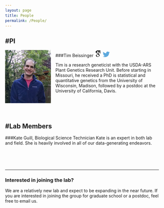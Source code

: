 ```yaml
---
layout: page
title: People
permalink: /People/
---
```



#PI
----------------------------------------

<div style="float: left; padding-right: 15px">
    <a href="http://beissingerlab.github.io/img/IronMan.jpg"><img src="/img/Tim.jpg" alt="Tim Beissinger" title="Picture" width="150" border="0" onClick="_gaq.push(['_trackEvent', 'IMGs', 'Image', 'Ironman']);"></a>
</div>

###Tim Beissinger <a href="http://scholar.google.com/citations?user=PHAEOXIAAAAJ&hl=en" target="_blank"><img src="/img/scholar.png" style="width: 23px;"></a> <a href="/docs/tbeissingerCV_publish.pdf" target="_blank"><i class="fa fa-file-text fa-md"></i></a> <a href="https://twitter.com/timbeissinger" target="_blank"><img src="/img/Twitter_logo_blue.png" style="width: 23px; border=10 px"></a>

Tim is a research geneticist with the USDA-ARS Plant Genetics Research Unit. Before starting in Missouri, he received a PhD is statistical and quantitative genetics from the University of Wisconsin, Madison, followed by a postdoc at the University of California, Davis.


<br><br><br>

#Lab Members
----------------------------------------

###Kate Guill, Biological Science Technician
Kate is an expert in both lab and field. She is heavily involved in all of our data-generating endeavors.

<br><br><br>


----------------------------------------
### Interested in joining the lab?
We are a relatively new lab and expect to be expanding in the near future. If you are interested in joining the group for graduate school or a postdoc, feel free to email us.

<br/>
<br/>



